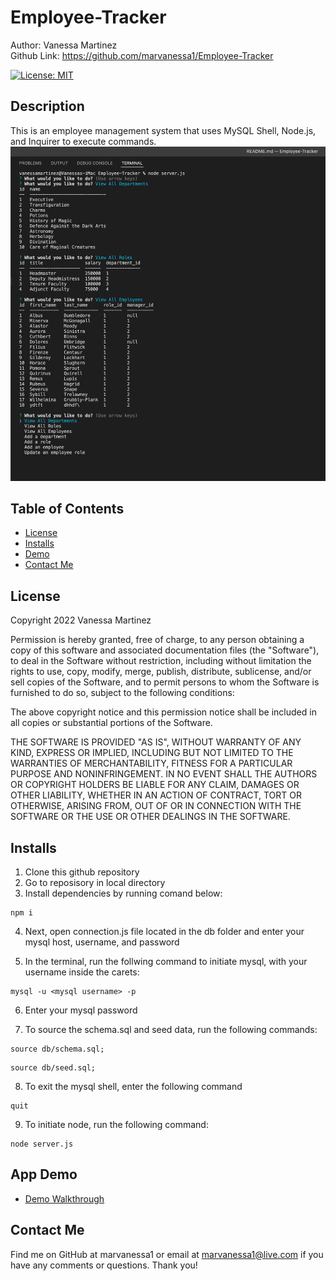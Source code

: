 # Employee-Tracker

Author: Vanessa Martinez
<br>
Github Link: https://github.com/marvanessa1/Employee-Tracker



[![License: MIT](https://img.shields.io/badge/License-MIT-yellow.svg)](https://opensource.org/licenses/MIT)

## Description

This is an employee management system that uses MySQL Shell, Node.js, and Inquirer to execute commands.
![screenshot](./assets/Screenshot.png)

## Table of Contents

- [License](#license)
- [Installs](#installs)
- [Demo](#app-demo)
- [Contact Me](#contact-me)

## License

Copyright 2022 Vanessa Martinez

Permission is hereby granted, free of charge, to any person obtaining a copy of this software and associated documentation files (the "Software"), to deal in the Software without restriction, including without limitation the rights to use, copy, modify, merge, publish, distribute, sublicense, and/or sell copies of the Software, and to permit persons to whom the Software is furnished to do so, subject to the following conditions:

The above copyright notice and this permission notice shall be included in all copies or substantial portions of the Software.

THE SOFTWARE IS PROVIDED "AS IS", WITHOUT WARRANTY OF ANY KIND, EXPRESS OR IMPLIED, INCLUDING BUT NOT LIMITED TO THE WARRANTIES OF MERCHANTABILITY, FITNESS FOR A PARTICULAR PURPOSE AND NONINFRINGEMENT. IN NO EVENT SHALL THE AUTHORS OR COPYRIGHT HOLDERS BE LIABLE FOR ANY CLAIM, DAMAGES OR OTHER LIABILITY, WHETHER IN AN ACTION OF CONTRACT, TORT OR OTHERWISE, ARISING FROM, OUT OF OR IN CONNECTION WITH THE SOFTWARE OR THE USE OR OTHER DEALINGS IN THE SOFTWARE.

## Installs

1. Clone this github repository
2. Go to reposisory in local directory
3. Install dependencies by running comand below:

```
npm i
```
4.  Next, open connection.js file located in the db folder and enter your mysql host, username, and password

5. In the terminal, run the follwing command to initiate mysql, with your username inside the carets:

```
mysql -u <mysql username> -p
```
6. Enter your mysql password

7.  To source the schema.sql and seed data, run the following commands:
```
source db/schema.sql;
```
```
source db/seed.sql;
```
8.  To exit the mysql shell, enter the following command

```
quit
```
9. To initiate node, run the following command:
```
node server.js
```


## App Demo

- [Demo Walkthrough](https://watch.screencastify.com/v/FJHsrtGFFhYaMOu48Opa) 

## Contact Me

Find me on GitHub at marvanessa1 or email at marvanessa1@live.com if you have any comments or questions. Thank you!